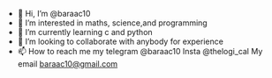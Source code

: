 - 👋 Hi, I’m @baraac10
- 👀 I’m interested in maths, science,and programming
- 🌱 I’m currently learning c and python
- 💞️ I’m looking to collaborate with anybody for experience
- 📫 How to reach me my telegram @baraac10
Insta @thelogi_cal
My email baraac10@gmail.com
<!---
baraac10/baraac10 is a ✨ special ✨ repository because its `README.md` (this file) appears on your GitHub profile.
You can click the Preview link to take a look at your changes.
--->
